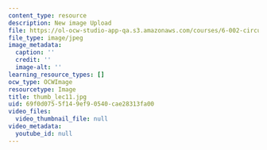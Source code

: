 ```yaml
---
content_type: resource
description: New image Upload
file: https://ol-ocw-studio-app-qa.s3.amazonaws.com/courses/6-002-circuits-and-electronics-spring-2007/69f0d0755f149ef90540cae28313fa00_thumb_lec11.jpg
file_type: image/jpeg
image_metadata:
  caption: ''
  credit: ''
  image-alt: ''
learning_resource_types: []
ocw_type: OCWImage
resourcetype: Image
title: thumb_lec11.jpg
uid: 69f0d075-5f14-9ef9-0540-cae28313fa00
video_files:
  video_thumbnail_file: null
video_metadata:
  youtube_id: null
---
```

